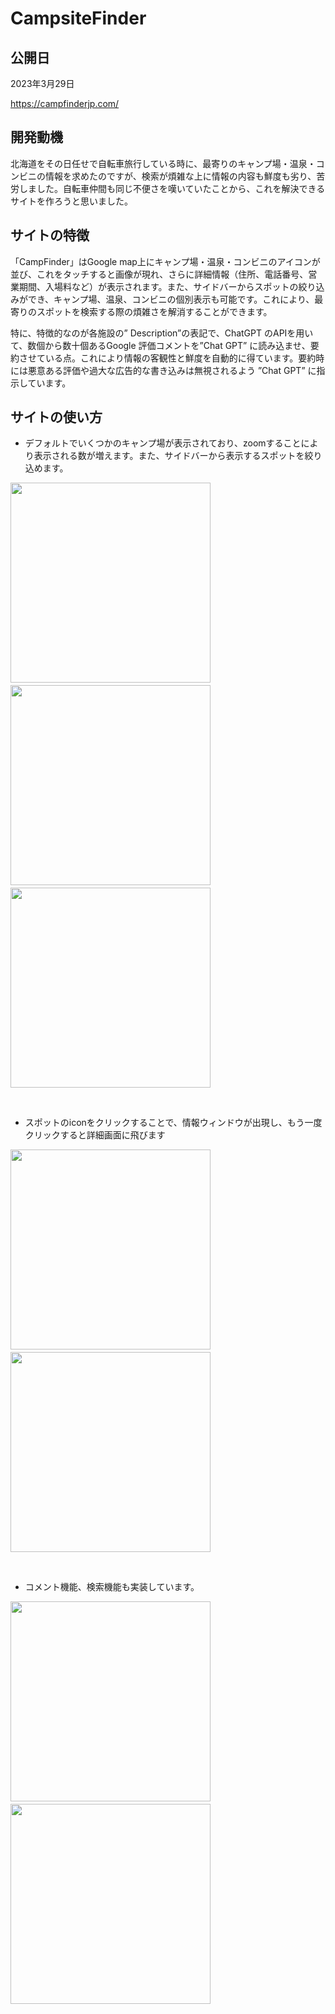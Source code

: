 # CampsiteFinder
## 公開日
2023年3月29日

https://campfinderjp.com/

## 開発動機
北海道をその日任せで自転車旅行している時に、最寄りのキャンプ場・温泉・コンビニの情報を求めたのですが、検索が煩雑な上に情報の内容も鮮度も劣り、苦労しました。自転車仲間も同じ不便さを嘆いていたことから、これを解決できるサイトを作ろうと思いました。

## サイトの特徴
「CampFinder」はGoogle map上にキャンプ場・温泉・コンビニのアイコンが並び、これをタッチすると画像が現れ、さらに詳細情報（住所、電話番号、営業期間、入場料など）が表示されます。また、サイドバーからスポットの絞り込みができ、キャンプ場、温泉、コンビニの個別表示も可能です。これにより、最寄りのスポットを検索する際の煩雑さを解消することができます。

特に、特徴的なのが各施設の” Description”の表記で、ChatGPT のAPIを用いて、数個から数十個あるGoogle 評価コメントを”Chat GPT” に読み込ませ、要約させている点。これにより情報の客観性と鮮度を自動的に得ています。要約時には悪意ある評価や過大な広告的な書き込みは無視されるよう ”Chat GPT” に指示しています。

## サイトの使い方
- デフォルトでいくつかのキャンプ場が表示されており、zoomすることにより表示される数が増えます。また、サイドバーから表示するスポットを絞り込めます。

<img src="S__91955202.jpg" width="320">　<img src="S__91955204.jpg" width="320">　<img src="S__91955208.jpg" width="320">

<br>

- スポットのiconをクリックすることで、情報ウィンドウが出現し、もう一度クリックすると詳細画面に飛びます
 
<img src="S__91955205.jpg" width="320">　　　　<img src="S__91955206.jpg" width="320">

<br>

- コメント機能、検索機能も実装しています。

<img src="S__91955207.jpg" width="320">　　　　<img src="S__91955209.jpg" width="320">
